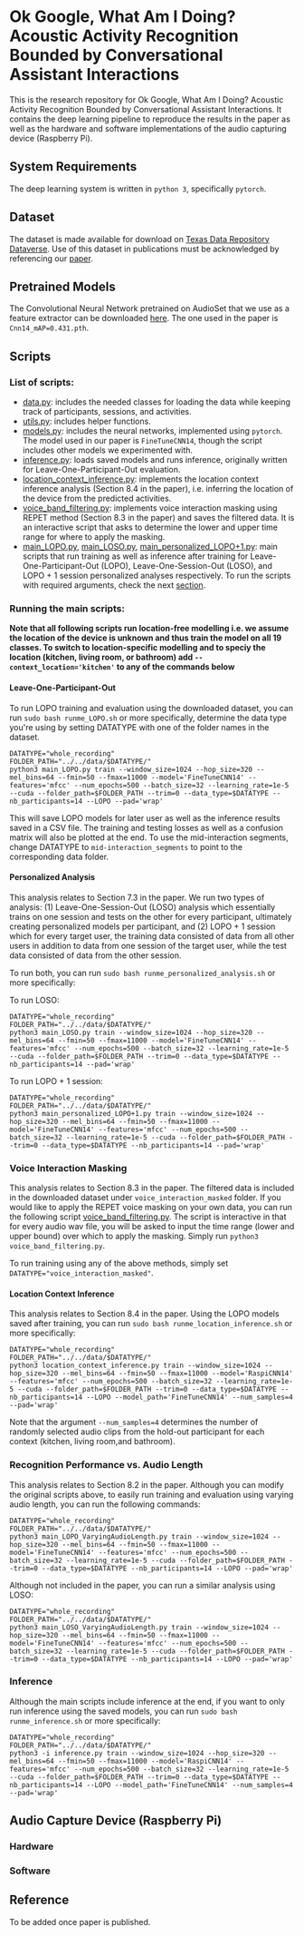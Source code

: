 # Ok Google, What Am I Doing? Acoustic Activity Recognition Bounded by Conversational Assistant Interactions

This is the research repository for Ok Google, What Am I Doing? Acoustic Activity Recognition Bounded by Conversational Assistant Interactions. It contains the deep learning pipeline to reproduce the results in the paper as well as the hardware and software implementations of the audio capturing device (Raspberry Pi).

## System Requirements

The deep learning system is written in `python 3`, specifically `pytorch`.

## Dataset 

The dataset is made available for download on [Texas Data Repository Dataverse](https://doi.org/10.18738/T8/OCWAZW). Use of this dataset in publications must be acknowledged by referencing our [paper](#reference).

## Pretrained Models

The Convolutional Neural Network pretrained on AudioSet that we use as a feature extractor can be downloaded [here](https://zenodo.org/record/3576403#.XveBmZM2rOQ). The one used in the paper is `Cnn14_mAP=0.431.pth`. 

## Scripts 

### List of scripts:

- [data.py](data.py): includes the needed classes for loading the data while keeping track of participants, sessions, and activities. 
- [utils.py](utils.py): includes helper functions.
- [models.py](models.py): includes the neural networks, implemented using `pytorch`. The model used in our paper is `FineTuneCNN14`, though the script includes other models we experimented with.
- [inference.py](inference.py): loads saved models and runs inference, originally written for Leave-One-Participant-Out evaluation.
- [location_context_inference.py](location_context_inference.py): implements the location context inference analysis (Section 8.4 in the paper), i.e. inferring the location of the device from the predicted activities. 
- [voice_band_filtering.py](voice_band_filtering.py): implements voice interaction masking using REPET method (Section 8.3 in the paper) and saves the filtered data. It is an interactive script that asks to determine the lower and upper time range for where to apply the masking. 
- [main_LOPO.py](main_LOPO.py), [main_LOSO.py](main_LOSO.py), [main_personalized_LOPO+1.py](main_personalized_LOPO+1.py): main scripts that run training as well as inference after training for Leave-One-Participant-Out (LOPO), Leave-One-Session-Out (LOSO), and LOPO + 1 session personalized analyses respectively. To run the scripts with required arguments, check the next [section](#running-the-main-scripts).

### Running the main scripts:

**Note that all following scripts run location-free modelling i.e. we assume the location of the device is unknown and thus train the model on all 19 classes. To switch to location-specific modelling and to speciy the location (kitchen, living room, or bathroom) add `--context_location='kitchen'` to any of the commands below**

#### Leave-One-Participant-Out
To run LOPO training and evaluation using the downloaded dataset, you can run `sudo bash runme_LOPO.sh` or more specifically, determine the data type you're using by setting DATATYPE with one of the folder names in the dataset. 

```
DATATYPE="whole_recording"
FOLDER_PATH="../../data/$DATATYPE/"
python3 main_LOPO.py train --window_size=1024 --hop_size=320 --mel_bins=64 --fmin=50 --fmax=11000 --model='FineTuneCNN14' --features='mfcc' --num_epochs=500 --batch_size=32 --learning_rate=1e-5 --cuda --folder_path=$FOLDER_PATH --trim=0 --data_type=$DATATYPE --nb_participants=14 --LOPO --pad='wrap'
```
This will save LOPO models for later user as well as the inference results saved in a CSV file. The training and testing losses as well as a confusion matrix will also be plotted at the end. 
To use the mid-interaction segments, change DATATYPE to `mid-interaction_segments` to point to the corresponding data folder.

#### Personalized Analysis

This analysis relates to Section 7.3 in the paper. We run two types of analysis: (1) Leave-One-Session-Out (LOSO) analysis which essentially trains on one session and tests on the other for every participant, ultimately creating personalized models per participant, and (2) LOPO + 1 session which for every target user, the training data consisted of data from all other users in addition to data from one session of the target user, while the test data consisted of data from the other session.

To run both, you can run `sudo bash runme_personalized_analysis.sh` or more specifically:

To run LOSO:
```
DATATYPE="whole_recording"
FOLDER_PATH="../../data/$DATATYPE/"
python3 main_LOSO.py train --window_size=1024 --hop_size=320 --mel_bins=64 --fmin=50 --fmax=11000 --model='FineTuneCNN14' --features='mfcc' --num_epochs=500 --batch_size=32 --learning_rate=1e-5 --cuda --folder_path=$FOLDER_PATH --trim=0 --data_type=$DATATYPE --nb_participants=14 --pad='wrap'
``` 

To run LOPO + 1 session:
```
DATATYPE="whole_recording"
FOLDER_PATH="../../data/$DATATYPE/"
python3 main_personalized_LOPO+1.py train --window_size=1024 --hop_size=320 --mel_bins=64 --fmin=50 --fmax=11000 --model='FineTuneCNN14' --features='mfcc' --num_epochs=500 --batch_size=32 --learning_rate=1e-5 --cuda --folder_path=$FOLDER_PATH --trim=0 --data_type=$DATATYPE --nb_participants=14 --pad='wrap'
``` 
### Voice Interaction Masking

This analysis relates to Section 8.3 in the paper. The filtered data is included in the downloaded dataset under `voice_interaction_masked` folder. If you would like to apply the REPET voice masking on your own data, you can run the following script [voice_band_filtering.py](voice_band_filtering.py). The script is interactive in that for every audio wav file, you will be asked to input the time range (lower and upper bound) over which to apply the masking. Simply run `python3 voice_band_filtering.py`.

To run training using any of the above methods, simply set `DATATYPE="voice_interaction_masked"`.

#### Location Context Inference

This analysis relates to Section 8.4 in the paper. Using the LOPO models saved after training, you can run `sudo bash runme_location_inference.sh` or more specifically:
```
DATATYPE="whole_recording"
FOLDER_PATH="../../data/$DATATYPE/"
python3 location_context_inference.py train --window_size=1024 --hop_size=320 --mel_bins=64 --fmin=50 --fmax=11000 --model='RaspiCNN14' --features='mfcc' --num_epochs=500 --batch_size=32 --learning_rate=1e-5 --cuda --folder_path=$FOLDER_PATH --trim=0 --data_type=$DATATYPE --nb_participants=14 --LOPO --model_path='FineTuneCNN14' --num_samples=4 --pad='wrap'
```

Note that the argument `--num_samples=4` determines the number of randomly selected audio clips from the hold-out participant for each context (kitchen, living room,and bathroom).

### Recognition Performance vs. Audio Length

This analysis relates to Section 8.2 in the paper. Although you can modify the original scripts above, to easily run training and evaluation using varying audio length, you can run the following commands:

```
DATATYPE="whole_recording"
FOLDER_PATH="../../data/$DATATYPE/"
python3 main_LOPO_VaryingAudioLength.py train --window_size=1024 --hop_size=320 --mel_bins=64 --fmin=50 --fmax=11000 --model='FineTuneCNN14' --features='mfcc' --num_epochs=500 --batch_size=32 --learning_rate=1e-5 --cuda --folder_path=$FOLDER_PATH --trim=0 --data_type=$DATATYPE --nb_participants=14 --LOPO --pad='wrap'
```

Although not included in the paper, you can run a similar analysis using LOSO:

```
DATATYPE="whole_recording"
FOLDER_PATH="../../data/$DATATYPE/"
python3 main_LOSO_VaryingAudioLength.py train --window_size=1024 --hop_size=320 --mel_bins=64 --fmin=50 --fmax=11000 --model='FineTuneCNN14' --features='mfcc' --num_epochs=500 --batch_size=32 --learning_rate=1e-5 --cuda --folder_path=$FOLDER_PATH --trim=0 --data_type=$DATATYPE --nb_participants=14 --LOPO --pad='wrap'
```

### Inference

Although the main scripts include inference at the end, if you want to only run inference using the saved models, you can run `sudo bash runme_inference.sh` or more specifically:

```
DATATYPE="whole_recording"
FOLDER_PATH="../../data/$DATATYPE/"
python3 -i inference.py train --window_size=1024 --hop_size=320 --mel_bins=64 --fmin=50 --fmax=11000 --model='RaspiCNN14' --features='mfcc' --num_epochs=500 --batch_size=32 --learning_rate=1e-5 --cuda --folder_path=$FOLDER_PATH --trim=0 --data_type=$DATATYPE --nb_participants=14 --LOPO --model_path='FineTuneCNN14' --num_samples=4 --pad='wrap'
```
## Audio Capture Device (Raspberry Pi)

### Hardware

### Software


## Reference 

To be added once paper is published.
